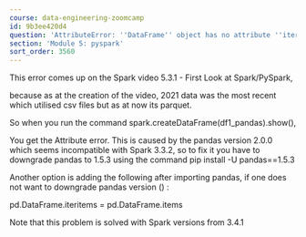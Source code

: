 ```yaml
---
course: data-engineering-zoomcamp
id: 9b3ee420d4
question: 'AttributeError: ''DataFrame'' object has no attribute ''iteritems'''
section: 'Module 5: pyspark'
sort_order: 3560
---
```


This error comes up on the Spark video 5.3.1 - First Look at Spark/PySpark,

because as at the creation of the video, 2021 data was the most recent which utilised csv files but as at now its parquet.

So when you run the command spark.createDataFrame(df1_pandas).show(),

You get the Attribute error. This is caused by the pandas version 2.0.0 which seems incompatible with Spark 3.3.2, so to fix it you have to downgrade pandas to 1.5.3 using the command pip install -U pandas==1.5.3

Another option is adding the following after importing pandas, if one does not want to downgrade pandas version () :

pd.DataFrame.iteritems = pd.DataFrame.items

Note that this problem is solved with Spark versions from 3.4.1

